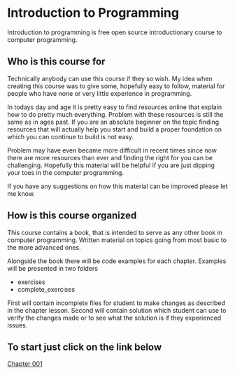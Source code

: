 # Introduction to Programming

Introduction to programming is free open source introductionary course to computer programming.

## Who is this course for
Technically anybody can use this course if they so wish. My idea when creating this course was to give some, hopefully easy to follow, material for people who have none or very little experience in programming.

In todays day and age it is pretty easy to find resources online that explain how to do pretty much everything. Problem with these resources is still the same as in ages past. If you are an absolute beginner on the topic finding resources that will actually help you start and build a proper foundation on which you can continue to build is not easy. 

Problem may have even became more difficult in recent times since now there are more resources than ever and finding the right for you can be challenging. Hopefully this material will be helpful if you are just dipping your toes in the computer programming.

If you have any suggestions on how this material can be improved please let me know.

## How is this course organized
This course contains a book, that is intended to serve as any other book in computer programming. Written material on topics going from most basic to the more advanced ones.

Alongside the book there will be code examples for each chapter. Examples will be presented in two folders

- exercises
- complete_exercises

First will contain incomplete files for student to make changes as described in the chapter lesson.
Second will contain solution which student can use to verify the changes made or to see what the solution is if they experienced issues.

## To start just click on the link below


[Chapter 001](book/chapter_001.md)